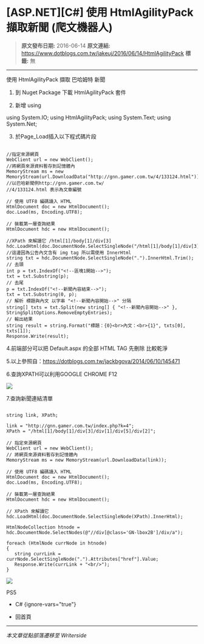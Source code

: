# [ASP.NET][C#] 使用 HtmlAgilityPack 擷取新聞 (爬文機器人)

> **原文發布日期:** 2016-06-14
> **原文連結:** https://www.dotblogs.com.tw/jakeuj/2016/06/14/HtmlAgilityPack
> **標籤:** 無

---

使用 HtmlAgilityPack 擷取 巴哈姆特 新聞

1. 到 Nuget Package 下載 HtmlAgilityPack 套件

2. 新增 using

using System.IO;
using HtmlAgilityPack;
using System.Text;
using System.Net;

3. 於Page\_Load插入以下程式碼片段

```

//指定來源網頁
WebClient url = new WebClient();
//將網頁來源資料暫存到記憶體內
MemoryStream ms = new MemoryStream(url.DownloadData("http://gnn.gamer.com.tw/4/133124.html"));
//以巴哈新聞例http://gnn.gamer.com.tw/
//4/133124.html 表示為文章編號

// 使用 UTF8 編碼讀入 HTML
HtmlDocument doc = new HtmlDocument();
doc.Load(ms, Encoding.UTF8);

// 裝載第一層查詢結果
HtmlDocument hdc = new HtmlDocument();

//XPath 來解讀它 /html[1]/body[1]/div[3]
hdc.LoadHtml(doc.DocumentNode.SelectSingleNode("/html[1]/body[1]/div[3]").InnerHtml);
//這邊因為公告內文含有 img tag 所以需使用 InnerHtml
string txt = hdc.DocumentNode.SelectSingleNode(".").InnerHtml.Trim();
// 去頭
int p = txt.IndexOf("<!--區塊1開始-->");
txt = txt.Substring(p);
// 去尾
p = txt.IndexOf("<!--新聞內容結束-->");
txt = txt.Substring(0, p);
// 解析 標題與內文 以字串 "<!--新聞內容開始-->" 分隔
string[] txts = txt.Split(new string[] { "<!--新聞內容開始-->" }, StringSplitOptions.RemoveEmptyEntries);
// 輸出結果
string result = string.Format("標題：{0}<br>內文：<br>{1}", txts[0], txts[1]);
Response.Write(result);
```

4.前端部分可以把 Default.aspx 的全部 HTML TAG 先刪除 比較乾淨

5.以上參照自：https://dotblogs.com.tw/jackbgova/2014/06/10/145471

6.查詢XPATH可以利用GOOGLE CHROME F12

![](https://dotblogsfile.blob.core.windows.net/user/jakeuj/a8fdf63f-f0b1-40af-aa1f-1c4bc8d8646f/1466065844_45524.png)

7.查詢新聞連結清單

```

string link, XPath;

link = "http://gnn.gamer.com.tw/index.php?k=4";
XPath = "/html[1]/body[1]/div[3]/div[1]/div[5]/div[2]";

// 指定來源網頁
WebClient url = new WebClient();
// 將網頁來源資料暫存到記憶體內
MemoryStream ms = new MemoryStream(url.DownloadData(link));

// 使用 UTF8 編碼讀入 HTML
HtmlDocument doc = new HtmlDocument();
doc.Load(ms, Encoding.UTF8);

// 裝載第一層查詢結果
HtmlDocument hdc = new HtmlDocument();

// XPath 來解讀它
hdc.LoadHtml(doc.DocumentNode.SelectSingleNode(XPath).InnerHtml);

HtmlNodeCollection htnode = hdc.DocumentNode.SelectNodes(@"//div[@class='GN-lbox2B']/div/a");

foreach (HtmlNode currNode in htnode)
{
   string currLink = currNode.SelectSingleNode(".").Attributes["href"].Value;
   Response.Write(currLink + "<br/>");
}
```

![](https://card.psnprofiles.com/1/jakeuj.png)

PS5

* C#
{ignore-vars="true"}

* 回首頁

---

*本文章從點部落遷移至 Writerside*
